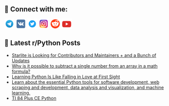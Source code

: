 ## 🔎 Connect with me:
[<img src="https://github.com/bullbesh/bullbesh/blob/main/images/Telegram.png" width="32" height="32" />](https://t.me/bullbesh)
[<img src="https://github.com/bullbesh/bullbesh/blob/main/images/VK.png" width="32" height="32" />](https://vk.com/bullbesh)
[<img src="https://github.com/bullbesh/bullbesh/blob/main/images/Twitter.png" width="32" height="32" />](https://twitter.com/bullbesh1)
[<img src="https://github.com/bullbesh/bullbesh/blob/main/images/Instagram.png" width="32" height="32" />](https://www.instagram.com/bullbesh)
[<img src="https://github.com/bullbesh/bullbesh/blob/main/images/Reddit.png" width="32" height="32" />](https://www.reddit.com/user/bullbesh)
[<img src="https://github.com/bullbesh/bullbesh/blob/main/images/YouTube.png" width="32" height="32" />](https://www.youtube.com/channel/UCtfjRs6uzgq5mfm8S06WTcg)

## 📕 Latest r/Python Posts
<!-- BLOG-POST-LIST:START -->
- [Starlite is Looking for Contributors and Maintainers + and a Bunch of Updates](https://www.reddit.com/r/Python/comments/wz07o3/starlite_is_looking_for_contributors_and/)
- [Why is it possible to subtract a single number from an array in a math formula?](https://www.reddit.com/r/Python/comments/wyyb6y/why_is_it_possible_to_subtract_a_single_number/)
- [Learning Python Is Like Falling in Love at First Sight](https://www.reddit.com/r/Python/comments/wywr95/learning_python_is_like_falling_in_love_at_first/)
- [Learn about the essential Python tools for software development, web scraping and development, data analysis and visualization, and machine learning.](https://www.reddit.com/r/Python/comments/wyuw7x/learn_about_the_essential_python_tools_for/)
- [TI 84 Plus CE Python](https://www.reddit.com/r/Python/comments/wyte5w/ti_84_plus_ce_python/)
<!-- BLOG-POST-LIST:END -->
